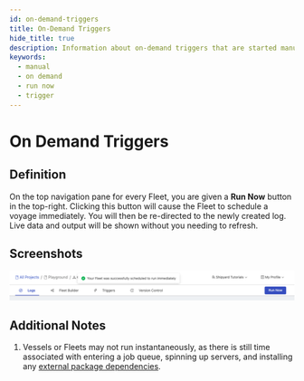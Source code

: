 ```yaml
---
id: on-demand-triggers
title: On-Demand Triggers
hide_title: true
description: Information about on-demand triggers that are started manually.
keywords:
  - manual
  - on demand
  - run now
  - trigger
---
```


# On Demand Triggers

## Definition

On the top navigation pane for every Fleet, you are given a **Run Now** button in the top-right. Clicking this button will cause the Fleet to schedule a voyage immediately. You will then be re-directed to the newly created log. Live data and output will be shown without you needing to refresh.

## Screenshots

![Running Your Fleet On Demand](../../.gitbook/assets/shipyard_2022_07_27_20_04_14.png)

## Additional Notes

1. Vessels or Fleets may not run instantaneously, as there is still time associated with entering a job queue, spinning up servers, and installing any [external package dependencies](../packages/external-package-dependencies.md).
